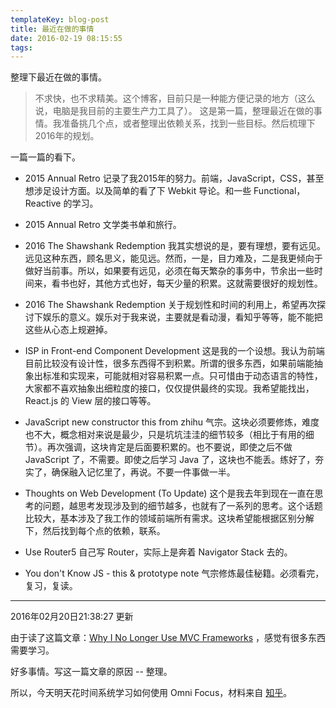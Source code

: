 ```yaml
---
templateKey: blog-post
title: 最近在做的事情
date: 2016-02-19 08:15:55
tags:
---
```


整理下最近在做的事情。

> 不求快，也不求精美。这个博客，目前只是一种能方便记录的地方（这么说，电脑是我目前的主要生产力工具了）。
> 这是第一篇，整理最近在做的事情。我准备挑几个点，或者整理出依赖关系，找到一些目标。然后梳理下2016年的规划。

一篇一篇的看下。

- 2015 Annual Retro 记录了我2015年的努力。前端，JavaScript，CSS，甚至想涉足设计方面。以及简单的看了下 Webkit 导论。和一些 Functional，Reactive 的学习。
- 2015 Annual Retro 文学类书单和旅行。

- 2016 The Shawshank Redemption 我其实想说的是，要有理想，要有远见。远见这种东西，顾名思义，能见远。然而，一是，目力难及，二是我更倾向于做好当前事。所以，如果要有远见，必须在每天繁杂的事务中，节余出一些时间来，看书也好，其他方式也好，每天少量的积累。这就需要很好的规划性。

- 2016 The Shawshank Redemption 关于规划性和时间的利用上，希望再次探讨下娱乐的意义。娱乐对于我来说，主要就是看动漫，看知乎等等，能不能把这些从心态上规避掉。

- ISP in Front-end Component Development 这是我的一个设想。我认为前端目前比较没有设计性，很多东西得不到积累。所谓的很多东西，如果前端能抽象出标准和实现来，可能就相对容易积累一点。只可惜由于动态语言的特性，大家都不喜欢抽象出细粒度的接口，仅仅提供最终的实现。我希望能找出，React.js 的 View 层的接口等等。

- JavaScript new constructor this from zhihu 气宗。这块必须要修炼，难度也不大，概念相对来说是最少，只是坑坑洼洼的细节较多（相比于有用的细节）。再次强调，这块肯定是后面要积累的。也不要说，即使之后不做 JavaScript 了，不需要。即使之后学习 Java 了，这块也不能丢。练好了，夯实了，确保融入记忆里了，再说。不要一件事做一半。

- Thoughts on Web Development (To Update) 这个是我去年到现在一直在思考的问题，越思考发现涉及到的细节越多，也就有了一系列的思考。这个话题比较大，基本涉及了我工作的领域前端所有需求。这块希望能根据区别分解下，然后找到每个点的依赖，联系。

- Use Router5 自己写 Router，实际上是奔着 Navigator Stack 去的。

- You don't Know JS - this & prototype note 气宗修炼最佳秘籍。必须看完，复习，复读。

---

2016年02月20日21:38:27 更新

由于读了这篇文章：[Why I No Longer Use MVC Frameworks](http://www.infoq.com/articles/no-more-mvc-frameworks) ，感觉有很多东西需要学习。

好多事情。写这一篇文章的原因 -- 整理。

所以，今天明天花时间系统学习如何使用 Omni Focus，材料来自 [知乎](https://www.zhihu.com/topic/19568532/top-answers)。

